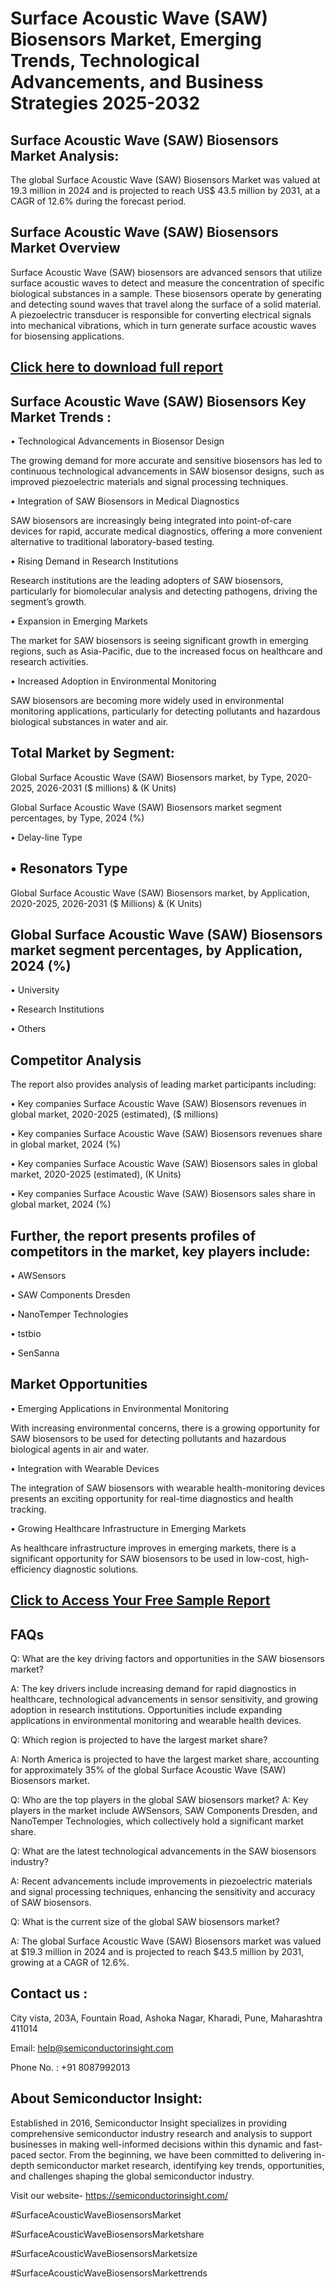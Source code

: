 Surface Acoustic Wave (SAW) Biosensors Market, Emerging Trends, Technological Advancements, and Business Strategies 2025-2032
=
Surface Acoustic Wave (SAW) Biosensors Market Analysis:
-
The global Surface Acoustic Wave (SAW) Biosensors Market was valued at 19.3 million in 2024 and is projected to reach US$ 43.5 million by 2031, at a CAGR of 12.6% during the forecast period.

Surface Acoustic Wave (SAW) Biosensors Market Overview
-
Surface Acoustic Wave (SAW) biosensors are advanced sensors that utilize surface acoustic waves to detect and measure the concentration of specific biological substances in a sample. These biosensors operate by generating and detecting sound waves that travel along the surface of a solid material. A piezoelectric transducer is responsible for converting electrical signals into mechanical vibrations, which in turn generate surface acoustic waves for biosensing applications.

[Click here to download full report](https://semiconductorinsight.com/report/surface-acoustic-wave-saw-biosensors-market/)
-
Surface Acoustic Wave (SAW) Biosensors Key Market Trends  :
-
•	Technological Advancements in Biosensor Design

The growing demand for more accurate and sensitive biosensors has led to continuous technological advancements in SAW biosensor designs, such as improved piezoelectric materials and signal processing techniques.

•	Integration of SAW Biosensors in Medical Diagnostics

SAW biosensors are increasingly being integrated into point-of-care devices for rapid, accurate medical diagnostics, offering a more convenient alternative to traditional laboratory-based testing.

•	Rising Demand in Research Institutions

Research institutions are the leading adopters of SAW biosensors, particularly for biomolecular analysis and detecting pathogens, driving the segment’s growth.

•	Expansion in Emerging Markets

The market for SAW biosensors is seeing significant growth in emerging regions, such as Asia-Pacific, due to the increased focus on healthcare and research activities.

•	Increased Adoption in Environmental Monitoring

SAW biosensors are becoming more widely used in environmental monitoring applications, particularly for detecting pollutants and hazardous biological substances in water and air.

Total Market by Segment:
-
Global Surface Acoustic Wave (SAW) Biosensors market, by Type, 2020-2025, 2026-2031 ($ millions) & (K Units)

Global Surface Acoustic Wave (SAW) Biosensors market segment percentages, by Type, 2024 (%)

•	Delay-line Type

•	Resonators Type
-
Global Surface Acoustic Wave (SAW) Biosensors market, by Application, 2020-2025, 2026-2031 ($ Millions) & (K Units)

Global Surface Acoustic Wave (SAW) Biosensors market segment percentages, by Application, 2024 (%)
-
•	University

•	Research Institutions

•	Others

Competitor Analysis
-
The report also provides analysis of leading market participants including:

•	Key companies Surface Acoustic Wave (SAW) Biosensors revenues in global market, 2020-2025 (estimated), ($ millions)

•	Key companies Surface Acoustic Wave (SAW) Biosensors revenues share in global market, 2024 (%)

•	Key companies Surface Acoustic Wave (SAW) Biosensors sales in global market, 2020-2025 (estimated), (K Units)

•	Key companies Surface Acoustic Wave (SAW) Biosensors sales share in global market, 2024 (%)

Further, the report presents profiles of competitors in the market, key players include:
-
•	AWSensors

•	SAW Components Dresden

•	NanoTemper Technologies

•	tstbio

•	SenSanna

Market Opportunities
-
•	Emerging Applications in Environmental Monitoring

With increasing environmental concerns, there is a growing opportunity for SAW biosensors to be used for detecting pollutants and hazardous biological agents in air and water.

•	Integration with Wearable Devices

The integration of SAW biosensors with wearable health-monitoring devices presents an exciting opportunity for real-time diagnostics and health tracking.

•	Growing Healthcare Infrastructure in Emerging Markets

As healthcare infrastructure improves in emerging markets, there is a significant opportunity for SAW biosensors to be used in low-cost, high-efficiency diagnostic solutions.

[Click to Access Your Free Sample Report](https://semiconductorinsight.com/download-sample-report/?product_id=91090)
-
FAQs
-
Q: What are the key driving factors and opportunities in the SAW biosensors market?

A: The key drivers include increasing demand for rapid diagnostics in healthcare, technological advancements in sensor sensitivity, and growing adoption in research institutions. Opportunities include expanding applications in environmental monitoring and wearable health devices.

Q: Which region is projected to have the largest market share?

A: North America is projected to have the largest market share, accounting for approximately 35% of the global Surface Acoustic Wave (SAW) Biosensors market.

Q: Who are the top players in the global SAW biosensors market?
A: Key players in the market include AWSensors, SAW Components Dresden, and NanoTemper Technologies, which collectively hold a significant market share.

Q: What are the latest technological advancements in the SAW biosensors industry?

A: Recent advancements include improvements in piezoelectric materials and signal processing techniques, enhancing the sensitivity and accuracy of SAW biosensors.

Q: What is the current size of the global SAW biosensors market?

A: The global Surface Acoustic Wave (SAW) Biosensors market was valued at $19.3 million in 2024 and is projected to reach $43.5 million by 2031, growing at a CAGR of 12.6%.

Contact us : 
-
City vista, 203A, Fountain Road, Ashoka Nagar, Kharadi, Pune, Maharashtra 411014

Email: help@semiconductorinsight.com

Phone No. : +91 8087992013

About Semiconductor Insight:
-
Established in 2016, Semiconductor Insight specializes in providing comprehensive semiconductor industry research and analysis to support businesses in making well-informed decisions within this dynamic and fast-paced sector. From the beginning, we have been committed to delivering in-depth semiconductor market research, identifying key trends, opportunities, and challenges shaping the global semiconductor industry.

Visit our website- https://semiconductorinsight.com/

#SurfaceAcousticWaveBiosensorsMarket 

#SurfaceAcousticWaveBiosensorsMarketshare

#SurfaceAcousticWaveBiosensorsMarketsize

#SurfaceAcousticWaveBiosensorsMarkettrends 
 
 

